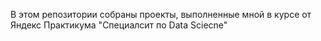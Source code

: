 В этом репозитории собраны проекты, выполненные мной в курсе от Яндекс Практикума "Специалсит по Data Sciecne"
